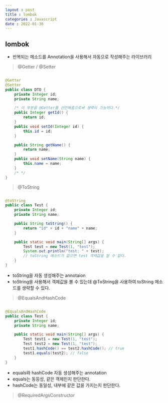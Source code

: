 ```yaml
---
layout : post
title : lombok
categories : Javascript
date : 2022-01-30
---
```

## lombok
* 반복되는 메소드를 Annotation을 사용해서 자동으로 작성해주는 라이브러리

>@Getter / @Setter
```java

@Getter
@Setter
public class DTO {
    private Integer id;
    private String name;

    /* 이 부분을 @Getter를 선언해줌으로써 생략이 가능하다.*/
    public Integer getId() {
        return id;
    }
    public void setId(Integer id) {
        this.id = id;
    }

    public String getName() {
        return name;
    }
    public void setName(String name) {
        this.name = name;
    }
    /* */
}

```

>@ToString
```java

@toString
public class Test {
    private Integer id;
    private String name;

    public String toString() {
        return "id" + id + "name" + name;
    }

    public static void main(String[] args) {
        Test test = new Test(1, "test");
        System.out.println("test: " + test); 
        // toString 메소드가 없으면 test 객체값을 알 수 없다.
    }
}
```
* toString을 자동 생성해주는 annotaion
* toString을 사용해서 객체값을 볼 수 있는데 @ToString을 사용하여 toString 메소드를 생략할 수 있다.

>@EqualsAndHashCode
```java

@EqualsAndHashCode
public class Test {
    private Integer id;
    private String name;

    public static void main(String[] args) {
        Test test1 = new Test(1, "test");
        Test test2 = new Test(1, "test");
        test1.hashCode() == test2.hashCode(); // true
        test1.equals(test2); // false
    }
}
```
* equals와 hashCode 자동 생성해주는 annotation
* equals는 동등성, 같은 객체인지 판단한다.
* hashCode는 동일성, 내부에 같은 값을 가지는지 판단한다.


>@RequiredArgsConstructor
